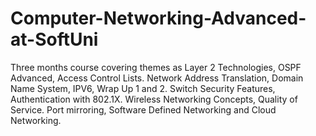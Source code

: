 # Computer-Networking-Advanced-at-SoftUni
Three months course covering themes as Layer 2 Technologies, OSPF Advanced, Access Control Lists. Network Address Translation, Domain Name System, IPV6, Wrap Up 1 and 2. Switch Security Features, Authentication with 802.1X. Wireless Networking Concepts, Quality of Service. Port mirroring, Software Defined Networking and Cloud Networking.
